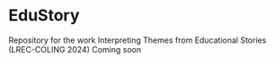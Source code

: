 # EduStory
Repository for the work Interpreting Themes from Educational Stories (LREC-COLING 2024)
Coming soon
